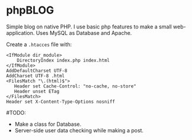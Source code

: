 ﻿# phpBLOG

 Simple blog on native PHP. I use basic php features to make a small web-application. Uses MySQL as Database and Apache.

Create a `.htacces` file with:

```
<IfModule dir_module>
    DirectoryIndex index.php index.html
</IfModule>
AddDefaultCharset UTF-8
AddCharset UTF-8 .html
<FilesMatch "\.(html)$">
   Header set Cache-Control: "no-cache, no-store"
   Header unset ETag
</FilesMatch>
Header set X-Content-Type-Options nosniff
```

 #TODO:
   * Make a class for Database.
   * Server-side user data checking while making a post.
